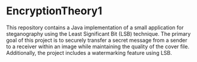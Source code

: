 # EncryptionTheory1
This repository contains a Java implementation of a small application for steganography using the Least Significant Bit (LSB) technique. 
The primary goal of this project is to securely transfer a secret message from a sender to a receiver within an image while maintaining the quality of the cover file. 
Additionally, the project includes a watermarking feature using LSB.

